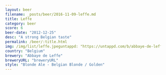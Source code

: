 ```yaml
---
layout: beer
filename: _posts/beer/2016-11-09-leffe.md
title: Leffe
category: beer
score: 6
beer-date: "2012-12-25"
desc: "A strong Belgian taste"
permalink: /beer/:title.html
img: /img/list/leffe.jpeguntappd: "https://untappd.com/b/abbaye-de-leffe-leffe-blonde--blond/5940"
country: "Belgium"
brewery: "Abbaye de Leffe"
breweryURL: "breweryURL"
style: "Blonde Ale - Belgian Blonde / Golden"
---
```

